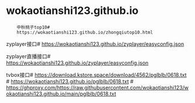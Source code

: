 # wokaotianshi123.github.io
        中秋桃子top10# 
        https://wokaotianshi123.github.io/zhongqiutop10.html

zyplayer接口# 
        https://wokaotianshi123.github.io/zyplayer/easyconfig.json 

zyplayer直播接口# 
        https://wokaotianshi123.github.io/zyplayer/easyconfig.json

tvbox接口# https://download.kstore.space/download/4562/pglblb/0618.txt 
         #  https://wokaotianshi123.github.io/pglblb/0618.txt
         #  https://ghproxy.com/https://raw.githubusercontent.com/wokaotianshi123/wokaotianshi123.github.io/main/pglblb/0618.txt
